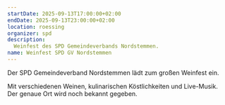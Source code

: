 ```yaml
---
startDate: 2025-09-13T17:00:00+02:00
endDate: 2025-09-13T23:00:00+02:00
location: roessing
organizer: spd
description:
  Weinfest des SPD Gemeindeverbands Nordstemmen.
name: Weinfest SPD GV Nordstemmen
---
```


Der SPD Gemeindeverband Nordstemmen lädt zum großen Weinfest ein.

Mit verschiedenen Weinen, kulinarischen Köstlichkeiten und Live-Musik. Der genaue Ort wird noch bekannt gegeben.